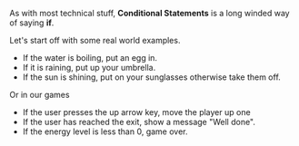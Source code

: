 As with most technical stuff, **Conditional Statements** is a long winded way of saying **if**.

Let's start off with some real world examples.

- If the water is boiling, put an egg in.
- If it is raining, put up your umbrella.
- If the sun is shining, put on your sunglasses otherwise take them off.

Or in our games

- If the user presses the up arrow key, move the player up one
- If the user has reached the exit, show a message "Well done".
- If the energy level is less than 0, game over.

